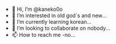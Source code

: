 - 👋 Hi, I’m @kaneko0o
- 👀 I’m interested in old god`s and new...
- 🌱 I’m currently learning korean...
- 💞️ I’m looking to collaborate on nobody...
- 📫 How to reach me -no...

<!---
kaneko0o/kaneko0o is a ✨ special ✨ repository because its `README.md` (this file) appears on your GitHub profile.
You can click the Preview link to take a look at your changes.
--->

